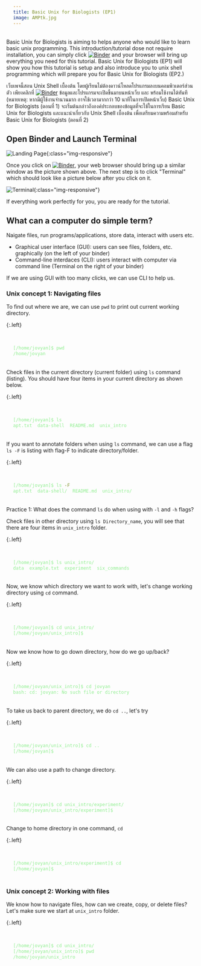 ```yaml
---
title: Basic Unix for Biologists (EP1)
image: AMPtk.jpg
---
```

Basic Unix for Biologists is aiming to helps anyone who would like to learn basic unix programming. This introduction/tutorial dose not require installation, you can simply click [![Binder](https://mybinder.org/badge_logo.svg)](https://mybinder.org/v2/gh/NatPombubpa/Binder_Intro_Unix/master?urlpath=lab) and your browser will bring up everything you need for this tutorial. Basic Unix for Biologists (EP1) will show you how this tutorial is setup and also introduce you to unix shell programming which will prepare you for Basic Unix for Biologists (EP2.)


เว็บเพจนี้สอน Unix Shell เบื้องต้น โดยผู้เรียนไม่ต้องดาวน์โหลดโปรแกรมลงบนคอมพิวเตอร์ส่วนตัว เพียงคลิกที่ [![Binder](https://mybinder.org/badge_logo.svg)](https://mybinder.org/v2/gh/NatPombubpa/Binder_Intro_Unix/master?urlpath=lab) ข้อมูลและโปรแกรมจะเปิดขึ้นมาบนหน้าเว็บ และ พร้อมใช้งานได้ทันที (หมายเหตุ: หากมีผู้ใช้งานจำนวนมาก อาจใช้เวลามากกว่า 10 นาทีในการเปิดหน้าเว็บ) Basic Unix for Biologists (ตอนที่ 1) จะเริ่มต้นกล่าวถึงองค์ประกอบของข้อมูลที่จะใช้ในการเรียน Basic Unix for Biologists และแนะนำเกี่ยวกับ Unix Shell เบื้องต้น เพื่อเตรียมความพร้อมสำหรับ Basic Unix for Biologists (ตอนที่ 2)

<style>
pre {
  font-family: Consolas,"courier new";
  width: 1188px;
  color: lightgreen;
  float: left;
  background-color: #0a0101;
  padding: 18px;
  font-size: 100%;
}
</style>

## Open Binder and Launch Terminal

![Landing Page](https://natpombubpa-lab.github.io/images/tools/Unix/unix_1.1.png){:class="img-responsive"}

Once you click on [![Binder](https://mybinder.org/badge_logo.svg)](https://mybinder.org/v2/gh/NatPombubpa/Binder_Intro_Unix/master?urlpath=lab), your web browser should bring up a similar window as the picture shown above. The next step is to click "Terminal" which should look like a picture below after you click on it.

![Terminal](https://natpombubpa-lab.github.io/images/tools/Unix/unix_1.2.png){:class="img-responsive"}

If everything work perfectly for you, you are ready for the tutorial. 

## What can a computer do simple term?
Naigate files, run programs/applications, store data, interact with users etc.
- Graphical user interface (GUI): users can see files, folders, etc. graphically (on the left of your binder)
- Command-line interdaces (CLI): users interact with computer via command line (Terminal on the right of your binder)

If we are using GUI with too many clicks, we can use CLI to help us. 

### Unix concept 1: Navigating files
To find out where we are, we can use ```pwd``` to print out current working directory.

{:.left}
```bash

[/home/jovyan]$ pwd
/home/jovyan

```

Check files in the current directory (current folder) using ```ls``` command (listing). You should have four items in your current directory as shown below. 

{:.left}
```bash

[/home/jovyan]$ ls
apt.txt  data-shell  README.md  unix_intro

```

If you want to annotate folders when using ```ls``` command, we can use a flag ```ls -F``` is listing with flag-F to indicate directory/folder.

{:.left}
```bash

[/home/jovyan]$ ls -F
apt.txt  data-shell/  README.md  unix_intro/

```

Practice 1: What does the command ```ls``` do when using with ```-l``` and ```-h``` flags?


Check files in other directory using ```ls Directory_name```, you will see that there are four items in ```unix_intro``` folder.

{:.left}
```bash

[/home/jovyan]$ ls unix_intro/
data  example.txt  experiment  six_commands

```

Now, we know which directory we want to work with, let's change working directory using ```cd``` command.

{:.left}
```bash

[/home/jovyan]$ cd unix_intro/
[/home/jovyan/unix_intro]$ 

```

Now we know how to go down directory, how do we go up/back?

{:.left}
```bash

[/home/jovyan/unix_intro]$ cd jovyan
bash: cd: jovyan: No such file or directory

```
To take us back to parent directory, we do ```cd ..```, let's try

{:.left}
```bash

[/home/jovyan/unix_intro]$ cd ..
[/home/jovyan]$ 

```

We can also use a path to change directory.

{:.left}
```bash

[/home/jovyan]$ cd unix_intro/experiment/
[/home/jovyan/unix_intro/experiment]$

```

Change to home directory in one command, ```cd```

{:.left}
```bash

[/home/jovyan/unix_intro/experiment]$ cd
[/home/jovyan]$ 

```

### Unix concept 2: Working with files
We know how to navigate files, how can we create, copy, or delete files? 
Let's make sure we start at ```unix_intro``` folder.

{:.left}
```bash

[/home/jovyan]$ cd unix_intro/
[/home/jovyan/unix_intro]$ pwd
/home/jovyan/unix_intro

```
